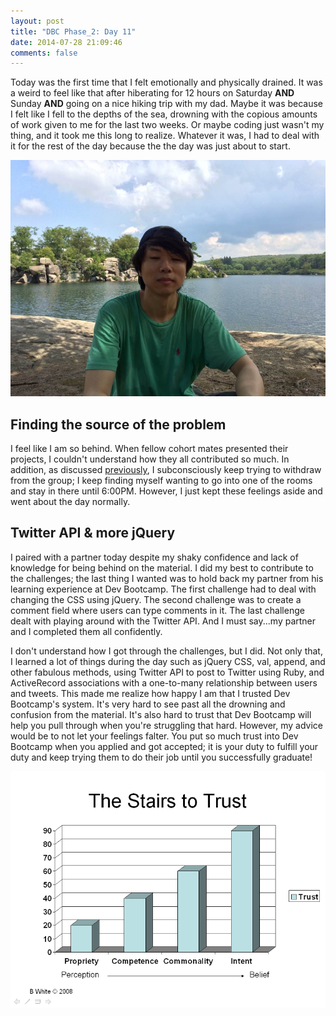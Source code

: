 ```yaml
---
layout: post
title: "DBC Phase_2: Day 11"
date: 2014-07-28 21:09:46
comments: false
---
```


Today was the first time that I felt emotionally and physically drained. It was a weird to feel like that after hiberating for 12 hours on Saturday **AND** Sunday **AND** going on a nice hiking trip with my dad. Maybe it was because I felt like I fell to the depths of the sea, drowning with the copious amounts of work given to me for the last two weeks. Or maybe coding just wasn't my thing, and it took me this long to realize. Whatever it was, I had to deal with it for the rest of the day because the the day was just about to start.

![alt text](/assets/img/hiking.jpg "Hiking with dad")

## Finding the source of the problem

I feel like I am so behind. When fellow cohort mates presented their projects, I couldn't understand how they all contributed so much. In addition, as discussed [previously](http://juliusjung.info/2014/07/24/dbc-phase-2-day-8/), I subconsciously keep trying to withdraw from the group; I keep finding myself wanting to go into one of the rooms and stay in there until 6:00PM. However, I just kept these feelings aside and went about the day normally.

## Twitter API & more jQuery

I paired with a partner today despite my shaky confidence and lack of knowledge for being behind on the material. I did my best to contribute to the challenges; the last thing I wanted was to hold back my partner from his learning experience at Dev Bootcamp. The first challenge had to deal with changing the CSS using jQuery. The second challenge was to create a comment field where users can type comments in it. The last challenge dealt with playing around with the Twitter API. And I must say...my partner and I completed them all confidently.

I don't understand how I got through the challenges, but I did. Not only that, I learned a lot of things during the day such as jQuery CSS, val, append, and other fabulous methods, using Twitter API to post to Twitter using Ruby, and ActiveRecord associations with a one-to-many relationship between users and tweets. This made me realize how happy I am that I trusted Dev Bootcamp's system. It's very hard to see past all the drowning and confusion from the material. It's also hard to trust that Dev Bootcamp will help you pull through when you're struggling that hard. However, my advice would be to not let your feelings falter. You put so much trust into Dev Bootcamp when you applied and got accepted; it is your duty to fulfill your duty and keep trying them to do their job until you successfully graduate! 

![alt text](/assets/img/trust.jpg "Trust")